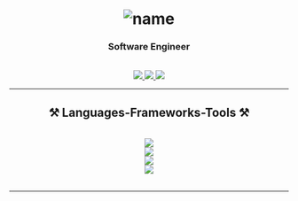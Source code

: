 <h1 align="center">
    <img src="https://readme-typing-svg.herokuapp.com?font=Roboto&weight=500&size=25&duration=2000&pause=1000&color=FFFFFF&center=true&random=false&width=435&lines=Hi+There!👋;I'm+Avyukth!" alt="name" />
</h1>

<h3 align="center">Software Engineer</h3>

<br/>

<div align="center"> 
  <a href="mailto:avyukthreddyth182001@gmail.com" target="_blank">
    <img src="https://img.shields.io/badge/Gmail-333333?style=for-the-badge&logo=gmail&logoColor=red" />
  </a>
  <a href="https://www.linkedin.com/in/avyukthrt/" target="_blank">
    <img src="https://img.shields.io/badge/LinkedIn-0077B5?style=for-the-badge&logo=linkedin&logoColor=white" target="_blank" />
  </a>
  <a href="https://www.arthigulla.me/" target="_blank">
     <img src="https://img.shields.io/badge/Portfolio-FF5722?style=for-the-badge&logo=todoist&logoColor=white" target="_blank" />
  </a>
</div>

 <hr/>
 
<h2 align="center">⚒️ Languages-Frameworks-Tools ⚒️</h2>
<br/>
<div align="center">
  <a href="#"><img src="https://skillicons.dev/icons?i=python,java,c,cpp,javascript,typescript" /></a><br>
  <a href="#"><img src="https://skillicons.dev/icons?i=react,nodejs,flask,django,html,css,tailwind,bootstrap" /></a><br>
  <a href="#"><img src="https://skillicons.dev/icons?i=mysql,firebase,mongodb,postgresql" /></a><br>
  <a href="#"><img src="https://skillicons.dev/icons?i=github,postman,docker,vscode" /></a><br>
</div>

<br/>
<hr/>
<!--
<div align="center">
  <h2>🐍 My Contributions 🐍</h2>
  <br>
  <a href="#"><img alt="snake eating my contributions" src="https://raw.githubusercontent.com/AvyukthReddy/AvyukthReddy/output/github-contribution-grid-snake.svg" style="" /></a>
  <br/><br/><br/>
</div>
<hr/>
-->

<!--
<h2 align="center">⚡ Stats ⚡</h2>
<br>
<div align=center>
  <a href="#"><img width=390 src="https://streak-stats-github.vercel.app?user=AvyukthReddy" alt="GitHub Streak" /></a><br/>
-->
  <!-- https://github.com/DenverCoder1/github-readme-streak-stats -->
  <!--
  <a href="#"><img width=390 src="https://github-readme-stats.vercel.app/api?username=AvyukthReddy&show_icons=true&rank_icon=github" /></a><br />
  -->
  <!-- https://github.com/anuraghazra/github-readme-stats -->
<!--
</div>
-->
